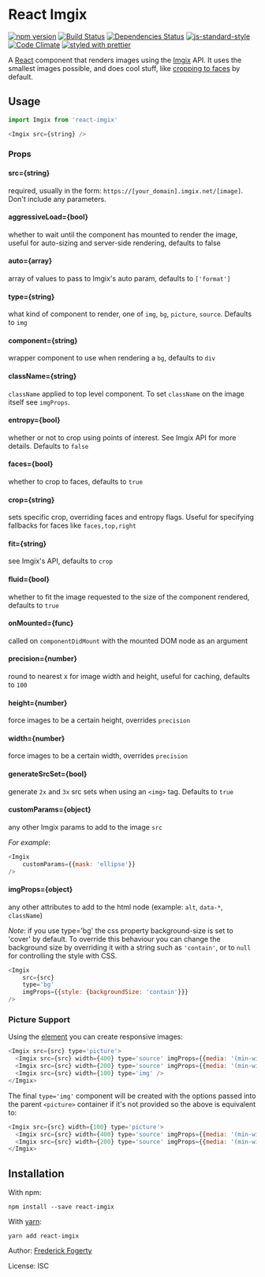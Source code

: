 # React Imgix

[![npm version](https://img.shields.io/npm/v/react-imgix.svg)](https://www.npmjs.com/package/react-imgix)
[![Build Status](https://travis-ci.org/imgix/react-imgix.svg?branch=master)](https://travis-ci.org/imgix/react-imgix)
[![Dependencies Status](https://david-dm.org/imgix/react-imgix.svg)](https://david-dm.org/imgix/react-imgix)
[![js-standard-style](https://img.shields.io/badge/code%20style-standard-brightgreen.svg?style=flat)](https://github.com/feross/standard)
[![Code Climate](https://codeclimate.com/github/imgix/react-imgix/badges/gpa.svg)](https://codeclimate.com/github/imgix/react-imgix)
[![styled with prettier](https://img.shields.io/badge/styled_with-prettier-ff69b4.svg)](https://github.com/prettier/prettier)


A [React](https://facebook.github.io/react/) component that renders images using the [Imgix](https://www.imgix.com/) API. It uses the smallest images possible, and does cool stuff, like [cropping to faces](https://www.imgix.com/docs/reference/size#param-crop) by default.

## Usage

```js
import Imgix from 'react-imgix'

<Imgix src={string} />
```

### Props

#### src={string}
required, usually in the form: `https://[your_domain].imgix.net/[image]`. Don't include any parameters.

#### aggressiveLoad={bool}
whether to wait until the component has mounted to render the image, useful for auto-sizing and server-side rendering, defaults to false

#### auto={array}
array of values to pass to Imgix's auto param, defaults to `['format']`

#### type={string}
what kind of component to render, one of `img`, `bg`, `picture`, `source`. Defaults to `img`

#### component={string}
wrapper component to use when rendering a `bg`, defaults to `div`

#### className={string}
`className` applied to top level component. To set `className` on the image itself see `imgProps`.

#### entropy={bool}
whether or not to crop using points of interest. See Imgix API for more details. Defaults to `false`

#### faces={bool}
whether to crop to faces, defaults to `true`

#### crop={string}
sets specific crop, overriding faces and entropy flags. Useful for specifying fallbacks for faces like `faces,top,right`

#### fit={string}
see Imgix's API, defaults to `crop`

#### fluid={bool}
whether to fit the image requested to the size of the component rendered, defaults to `true`

#### onMounted={func}
called on `componentDidMount` with the mounted DOM node as an argument

#### precision={number}
round to nearest x for image width and height, useful for caching, defaults to `100`

#### height={number}
force images to be a certain height, overrides `precision`

#### width={number}
force images to be a certain width, overrides `precision`

#### generateSrcSet={bool}
generate `2x` and `3x` src sets when using an `<img>` tag. Defaults to `true`

#### customParams={object}
any other Imgix params to add to the image `src`

_For example_:
```js
<Imgix
    customParams={{mask: 'ellipse'}}
/>
 ```

#### imgProps={object}
any other attributes to add to the html node (example: `alt`, `data-*`, `className`)

_Note_: if you use type='bg' the css property background-size is set to 'cover' by default. To override this behaviour you can change the background size by overriding it with a string such as `'contain'`, or to `null` for controlling the style with CSS.

```js
<Imgix
    src={src}
    type='bg'
    imgProps={{style: {backgroundSize: 'contain'}}}
/>
 ```

### Picture Support

Using the [<picture> element](https://docs.imgix.com/tutorials/using-imgix-picture-element) you can create responsive images:
```js
<Imgix src={src} type='picture'>
  <Imgix src={src} width={400} type='source' imgProps={{media: '(min-width: 768px)'}}/>
  <Imgix src={src} width={200} type='source' imgProps={{media: '(min-width: 320px)'}}/>
  <Imgix src={src} width={100} type='img' />
</Imgix>
```
The final `type='img'` component will be created with the options passed into the parent `<picture>` container if it's not provided so the above is equivalent to:
```js
<Imgix src={src} width={100} type='picture'>
  <Imgix src={src} width={400} type='source' imgProps={{media: '(min-width: 768px)'}}/>
  <Imgix src={src} width={200} type='source' imgProps={{media: '(min-width: 320px)'}}/>
</Imgix>
```

## Installation

With npm:
```
npm install --save react-imgix
```

With [yarn](https://yarnpkg.com):
```
yarn add react-imgix
```


Author: [Frederick Fogerty](http://twitter.com/fredfogerty)

License: ISC

